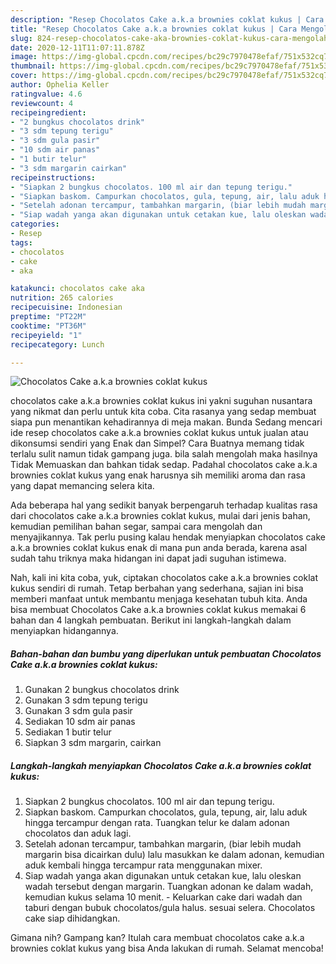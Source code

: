 ```yaml
---
description: "Resep Chocolatos Cake a.k.a brownies coklat kukus | Cara Mengolah Chocolatos Cake a.k.a brownies coklat kukus Yang Enak dan Simpel"
title: "Resep Chocolatos Cake a.k.a brownies coklat kukus | Cara Mengolah Chocolatos Cake a.k.a brownies coklat kukus Yang Enak dan Simpel"
slug: 824-resep-chocolatos-cake-aka-brownies-coklat-kukus-cara-mengolah-chocolatos-cake-aka-brownies-coklat-kukus-yang-enak-dan-simpel
date: 2020-12-11T11:07:11.878Z
image: https://img-global.cpcdn.com/recipes/bc29c7970478efaf/751x532cq70/chocolatos-cake-aka-brownies-coklat-kukus-foto-resep-utama.jpg
thumbnail: https://img-global.cpcdn.com/recipes/bc29c7970478efaf/751x532cq70/chocolatos-cake-aka-brownies-coklat-kukus-foto-resep-utama.jpg
cover: https://img-global.cpcdn.com/recipes/bc29c7970478efaf/751x532cq70/chocolatos-cake-aka-brownies-coklat-kukus-foto-resep-utama.jpg
author: Ophelia Keller
ratingvalue: 4.6
reviewcount: 4
recipeingredient:
- "2 bungkus chocolatos drink"
- "3 sdm tepung terigu"
- "3 sdm gula pasir"
- "10 sdm air panas"
- "1 butir telur"
- "3 sdm margarin cairkan"
recipeinstructions:
- "Siapkan 2 bungkus chocolatos. 100 ml air dan tepung terigu."
- "Siapkan baskom. Campurkan chocolatos, gula, tepung, air, lalu aduk hingga tercampur dengan rata. Tuangkan telur ke dalam adonan chocolatos dan aduk lagi."
- "Setelah adonan tercampur, tambahkan margarin, (biar lebih mudah margarin bisa dicairkan dulu) lalu masukkan ke dalam adonan, kemudian aduk kembali hingga tercampur rata menggunakan mixer."
- "Siap wadah yanga akan digunakan untuk cetakan kue, lalu oleskan wadah tersebut dengan margarin. Tuangkan adonan ke dalam wadah, kemudian kukus selama 10 menit. Keluarkan cake dari wadah dan taburi dengan bubuk chocolatos/gula halus. sesuai selera. Chocolatos cake siap dihidangkan."
categories:
- Resep
tags:
- chocolatos
- cake
- aka

katakunci: chocolatos cake aka 
nutrition: 265 calories
recipecuisine: Indonesian
preptime: "PT22M"
cooktime: "PT36M"
recipeyield: "1"
recipecategory: Lunch

---
```



![Chocolatos Cake a.k.a brownies coklat kukus](https://img-global.cpcdn.com/recipes/bc29c7970478efaf/751x532cq70/chocolatos-cake-aka-brownies-coklat-kukus-foto-resep-utama.jpg)


chocolatos cake a.k.a brownies coklat kukus ini yakni suguhan nusantara yang nikmat dan perlu untuk kita coba. Cita rasanya yang sedap membuat siapa pun menantikan kehadirannya di meja makan.
Bunda Sedang mencari ide resep chocolatos cake a.k.a brownies coklat kukus untuk jualan atau dikonsumsi sendiri yang Enak dan Simpel? Cara Buatnya memang tidak terlalu sulit namun tidak gampang juga. bila salah mengolah maka hasilnya Tidak Memuaskan dan bahkan tidak sedap. Padahal chocolatos cake a.k.a brownies coklat kukus yang enak harusnya sih memiliki aroma dan rasa yang dapat memancing selera kita.

Ada beberapa hal yang sedikit banyak berpengaruh terhadap kualitas rasa dari chocolatos cake a.k.a brownies coklat kukus, mulai dari jenis bahan, kemudian pemilihan bahan segar, sampai cara mengolah dan menyajikannya. Tak perlu pusing kalau hendak menyiapkan chocolatos cake a.k.a brownies coklat kukus enak di mana pun anda berada, karena asal sudah tahu triknya maka hidangan ini dapat jadi suguhan istimewa.




Nah, kali ini kita coba, yuk, ciptakan chocolatos cake a.k.a brownies coklat kukus sendiri di rumah. Tetap berbahan yang sederhana, sajian ini bisa memberi manfaat untuk membantu menjaga kesehatan tubuh kita. Anda bisa membuat Chocolatos Cake a.k.a brownies coklat kukus memakai 6 bahan dan 4 langkah pembuatan. Berikut ini langkah-langkah dalam menyiapkan hidangannya.

<!--inarticleads1-->

##### Bahan-bahan dan bumbu yang diperlukan untuk pembuatan Chocolatos Cake a.k.a brownies coklat kukus:

1. Gunakan 2 bungkus chocolatos drink
1. Gunakan 3 sdm tepung terigu
1. Gunakan 3 sdm gula pasir
1. Sediakan 10 sdm air panas
1. Sediakan 1 butir telur
1. Siapkan 3 sdm margarin, cairkan




<!--inarticleads2-->

##### Langkah-langkah menyiapkan Chocolatos Cake a.k.a brownies coklat kukus:

1. Siapkan 2 bungkus chocolatos. 100 ml air dan tepung terigu.
1. Siapkan baskom. Campurkan chocolatos, gula, tepung, air, lalu aduk hingga tercampur dengan rata. Tuangkan telur ke dalam adonan chocolatos dan aduk lagi.
1. Setelah adonan tercampur, tambahkan margarin, (biar lebih mudah margarin bisa dicairkan dulu) lalu masukkan ke dalam adonan, kemudian aduk kembali hingga tercampur rata menggunakan mixer.
1. Siap wadah yanga akan digunakan untuk cetakan kue, lalu oleskan wadah tersebut dengan margarin. Tuangkan adonan ke dalam wadah, kemudian kukus selama 10 menit. - Keluarkan cake dari wadah dan taburi dengan bubuk chocolatos/gula halus. sesuai selera. Chocolatos cake siap dihidangkan.




Gimana nih? Gampang kan? Itulah cara membuat chocolatos cake a.k.a brownies coklat kukus yang bisa Anda lakukan di rumah. Selamat mencoba!
